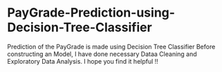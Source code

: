 # PayGrade-Prediction-using-Decision-Tree-Classifier
Prediction of the PayGrade is made using Decision Tree Classifier
Before constructing an Model, I have done necessary Dataa Cleaning and Exploratory Data Analysis. I hope you find it helpful !!
